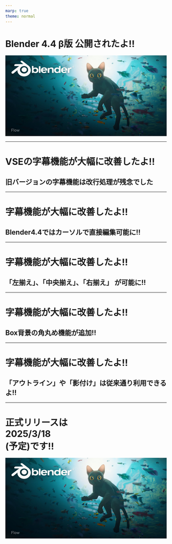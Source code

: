 ```yaml
---
marp: true
theme: normal
---
```


<!-- _class: first -->

# Blender 4.4 β版 公開されたよ!!

![bg](./images/sample_cover.jpeg)

<!--
Blender4.4のベータ版が公開されよ!!

今回は、そのなかの動画編集関連の新機能を紹介するよ!!
 -->

---

# VSEの字幕機能が大幅に改善したよ!!

## 旧バージョンの字幕機能は改行処理が残念でした

<!--
旧バージョンでは、字幕を改行するには、改行したい位置に空白を挿入後に、
行の幅を調整する必要がありました。

謎の仕様ですね。
 -->

---

# 字幕機能が大幅に改善したよ!!

## Blender4.4ではカーソルで直接編集可能に!!

<!--
新バージョンでは、タブキーを押すと字幕の編集モードになり、
テキストを普通に編集できるようになりました。
もちろん改行もできます。やったね!!

もう一度Tabキーを押すと通常モードに戻ります。
 -->

---

# 字幕機能が大幅に改善したよ!!

## 「左揃え」、「中央揃え」、「右揃え」 が可能に!!

<!--
文字揃えもできるようになりました。

いままで、センタリングできませんでした。
 -->

---

# 字幕機能が大幅に改善したよ!!

## Box背景の角丸め機能が追加!!

<!--
さらに、Box背景の角丸めも追加されました。
 -->

---

# 字幕機能が大幅に改善したよ!!

## 「アウトライン」や「影付け」は従来通り利用できるよ!!

<!--
従来の縁取りや影つけはそのまま利用できます。
字幕機能が十分まともになりましたね!
 -->

---

<!-- _class: last -->

# 正式リリースは<br/>2025/3/18<br/>(予定)です!!

![bg blur:6px](./images/sample_cover.jpeg)

<!--
正式リリースは2025年3月18日の予定です!!
他にも多くの機能が追加されています。楽しみですね。
 -->
